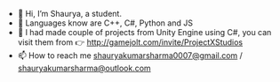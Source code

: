 - 👋 Hi, I’m Shaurya, a student.
- 👀 Languages know are C++, C#, Python and JS
- 🌱 I had made couple of projects from Unity Engine using C#, you can visit them from 👉 http://gamejolt.com/invite/ProjectXStudios 
- 📫 How to reach me shauryakumarsharma0007@gmail.com / shauryakumarsharma@outlook.com
<!---
shaurya-afk/shaurya-afk is a ✨ special ✨ repository because its `README.md` (this file) appears on your GitHub profile.
You can click the Preview link to take a look at your changes.
--->
